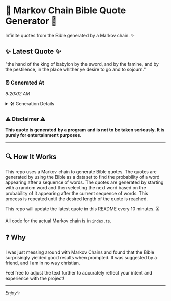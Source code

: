 # 📖 Markov Chain Bible Quote Generator 📖

Infinite quotes from the Bible generated by a Markov chain. ✨

## ✨ Latest Quote ✨
"the hand of the king of babylon by the sword, and by the famine, and by the pestilence, in the place whither ye desire to go and to sojourn."

### ⏰ Generated At
*9:20:02 AM*

<details>
    <summary>🛠️ Generation Details</summary>
    <p>
        <strong>🌱 Seed:</strong> the<br>
        <strong>🔄 Iterations:</strong> 28<br>
        <strong>📜 Context History:</strong><br>[ the ]: hand<br>[ the, hand ]: of<br>[ the, hand, of ]: the<br>[ the, hand, of, the ]: king<br>[ the, hand, of, the, king ]: of<br>[ the, hand, of, the, king, of ]: babylon<br>[ hand, of, the, king, of, babylon ]: by<br>[ of, the, king, of, babylon, by ]: the<br>[ the, king, of, babylon, by, the ]: sword,<br>[ king, of, babylon, by, the, sword, ]: and<br>[ of, babylon, by, the, sword,, and ]: by<br>[ babylon, by, the, sword,, and, by ]: the<br>[ by, the, sword,, and, by, the ]: famine,<br>[ the, sword,, and, by, the, famine, ]: and<br>[ sword,, and, by, the, famine,, and ]: by<br>[ and, by, the, famine,, and, by ]: the<br>[ by, the, famine,, and, by, the ]: pestilence,<br>[ the, famine,, and, by, the, pestilence, ]: in<br>[ famine,, and, by, the, pestilence,, in ]: the<br>[ and, by, the, pestilence,, in, the ]: place<br>[ by, the, pestilence,, in, the, place ]: whither<br>[ the, pestilence,, in, the, place, whither ]: ye<br>[ pestilence,, in, the, place, whither, ye ]: desire<br>[ in, the, place, whither, ye, desire ]: to<br>[ the, place, whither, ye, desire, to ]: go<br>[ place, whither, ye, desire, to, go ]: and<br>[ whither, ye, desire, to, go, and ]: to<br>[ ye, desire, to, go, and, to ]: sojourn.<br>
    </p>
</details>

### ⚠️ Disclaimer ⚠️
**This quote is generated by a program and is not to be taken seriously. It is purely for entertainment purposes.**

---

## 🔍 How It Works

This repo uses a Markov chain to generate Bible quotes. The quotes are generated by using the Bible as a dataset to find the probability of a word appearing after a sequence of words. The quotes are generated by starting with a random word and then selecting the next word based on the probability of it appearing after the current sequence of words. This process is repeated until the desired length of the quote is reached.

This repo will update the latest quote in this README every 10 minutes. ⏳

All code for the actual Markov chain is in `index.ts`.

## ❓ Why

I was just messing around with Markov Chains and found that the Bible surprisingly yielded good results when prompted. 
It was suggested by a friend, and I am in no way christian.

Feel free to adjust the text further to accurately reflect your intent and experience with the project!

---

*Enjoy*✨

